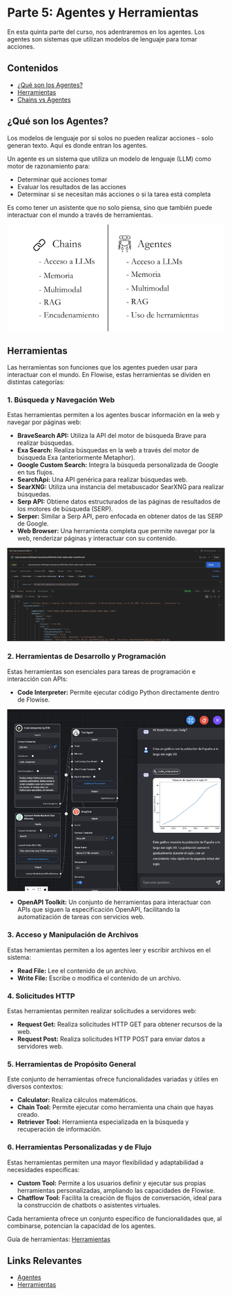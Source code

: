 # Parte 5: Agentes y Herramientas

En esta quinta parte del curso, nos adentraremos en los agentes. Los agentes son sistemas que utilizan modelos de lenguaje para tomar acciones.

## Contenidos

- [¿Qué son los Agentes?](#qué-son-los-agentes)
- [Herramientas](#herramientas)
- [Chains vs Agentes](#chains-vs-agentes)


## ¿Qué son los Agentes?

Los modelos de lenguaje por sí solos no pueden realizar acciones - solo generan texto. Aquí es donde entran los agentes.

Un agente es un sistema que utiliza un modelo de lenguaje (LLM) como motor de razonamiento para:
- Determinar qué acciones tomar
- Evaluar los resultados de las acciones
- Determinar si se necesitan más acciones o si la tarea está completa

Es como tener un asistente que no solo piensa, sino que también puede interactuar con el mundo a través de herramientas.

![Agentes](../../.gitbook/assets/partes/parte5/agentes.png)

## Herramientas

Las herramientas son funciones que los agentes pueden usar para interactuar con el mundo. En Flowise, estas herramientas se dividen en distintas categorías:

### 1. Búsqueda y Navegación Web

Estas herramientas permiten a los agentes buscar información en la web y navegar por páginas web:

*   **BraveSearch API:** Utiliza la API del motor de búsqueda Brave para realizar búsquedas.
*   **Exa Search:** Realiza búsquedas en la web a través del motor de búsqueda Exa (anteriormente Metaphor).
*   **Google Custom Search:** Integra la búsqueda personalizada de Google en tus flujos.
*   **SearchApi:** Una API genérica para realizar búsquedas web.
*   **SearXNG:** Utiliza una instancia del metabuscador SearXNG para realizar búsquedas.
*   **Serp API:** Obtiene datos estructurados de las páginas de resultados de los motores de búsqueda (SERP).
*   **Serper:** Similar a Serp API, pero enfocada en obtener datos de las SERP de Google.
*   **Web Browser:** Una herramienta completa que permite navegar por la web, renderizar páginas y interactuar con su contenido.

![Ejemplo de uso de Serp API](../../.gitbook/assets/partes/parte5/busqueda.png)

### 2. Herramientas de Desarrollo y Programación

Estas herramientas son esenciales para tareas de programación e interacción con APIs:

*   **Code Interpreter:** Permite ejecutar código Python directamente dentro de Flowise.

![Ejemplo de uso del code interpreter](../../.gitbook/assets/partes/parte5/codeinterpreter.png)

*   **OpenAPI Toolkit:** Un conjunto de herramientas para interactuar con APIs que siguen la especificación OpenAPI, facilitando la automatización de tareas con servicios web.

### 3. Acceso y Manipulación de Archivos

Estas herramientas permiten a los agentes leer y escribir archivos en el sistema:

*   **Read File:** Lee el contenido de un archivo.
*   **Write File:** Escribe o modifica el contenido de un archivo.

### 4. Solicitudes HTTP

Estas herramientas permiten realizar solicitudes a servidores web:

*   **Request Get:** Realiza solicitudes HTTP GET para obtener recursos de la web.
*   **Request Post:** Realiza solicitudes HTTP POST para enviar datos a servidores web.

### 5. Herramientas de Propósito General

Este conjunto de herramientas ofrece funcionalidades variadas y útiles en diversos contextos:

*   **Calculator:** Realiza cálculos matemáticos.
*   **Chain Tool:** Permite ejecutar como herramienta una chain que hayas creado.
*   **Retriever Tool:** Herramienta especializada en la búsqueda y recuperación de información.

### 6. Herramientas Personalizadas y de Flujo

Estas herramientas permiten una mayor flexibilidad y adaptabilidad a necesidades específicas:

*   **Custom Tool:** Permite a los usuarios definir y ejecutar sus propias herramientas personalizadas, ampliando las capacidades de Flowise.
*   **Chatflow Tool:** Facilita la creación de flujos de conversación, ideal para la construcción de chatbots o asistentes virtuales.

Cada herramienta ofrece un conjunto específico de funcionalidades que, al combinarse, potencian la capacidad de los agentes.

Guía de herramientas: 
[Herramientas](../../integraciones/langchain/tools/README.md)

## Links Relevantes

- [Agentes](../../integraciones/langchain/agents/README.md)
- [Herramientas](../../integraciones/langchain/tools/README.md)
